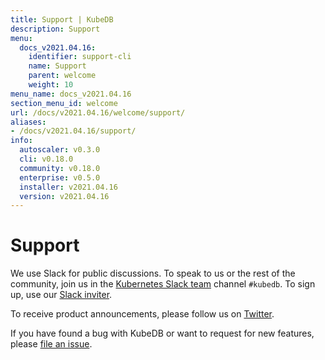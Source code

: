 ```yaml
---
title: Support | KubeDB
description: Support
menu:
  docs_v2021.04.16:
    identifier: support-cli
    name: Support
    parent: welcome
    weight: 10
menu_name: docs_v2021.04.16
section_menu_id: welcome
url: /docs/v2021.04.16/welcome/support/
aliases:
- /docs/v2021.04.16/support/
info:
  autoscaler: v0.3.0
  cli: v0.18.0
  community: v0.18.0
  enterprise: v0.5.0
  installer: v2021.04.16
  version: v2021.04.16
---
```


# Support

We use Slack for public discussions. To speak to us or the rest of the community, join us in the [Kubernetes Slack team](https://kubernetes.slack.com/messages/C8149MREV/) channel `#kubedb`. To sign up, use our [Slack inviter](http://slack.kubernetes.io/).

To receive product announcements, please follow us on [Twitter](https://twitter.com/KubeDB).

If you have found a bug with KubeDB or want to request for new features, please [file an issue](https://github.com/kubedb/project/issues/new).
